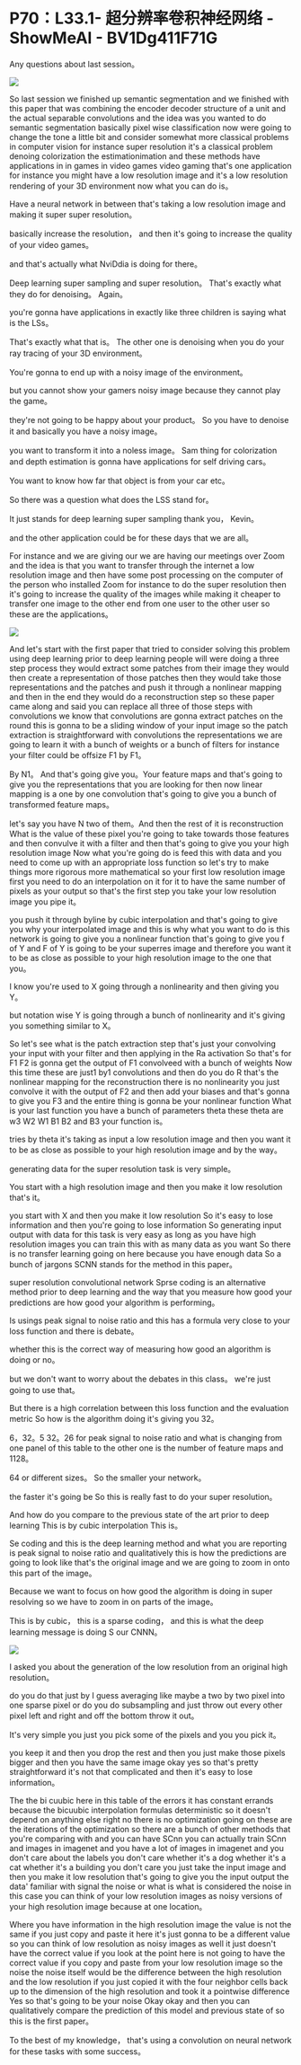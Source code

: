 # P70：L33.1- 超分辨率卷积神经网络 - ShowMeAI - BV1Dg411F71G

Any questions about last session。

![](img/41d8231ff7dd899020cc8066dff2a2e6_1.png)

So last session we finished up semantic segmentation and we finished with this paper that was combining the encoder decoder structure of a unit and the actual separable convolutions and the idea was you wanted to do semantic segmentation basically pixel wise classification now were going to change the tone a little bit and consider somewhat more classical problems in computer vision for instance super resolution it's a classical problem denoing colorization the estimationimation and these methods have applications in in games in video games video gaming that's one application for instance you might have a low resolution image and it's a low resolution rendering of your 3D environment now what you can do is。

Have a neural network in between that's taking a low resolution image and making it super super resolution。

 basically increase the resolution， and then it's going to increase the quality of your video games。

 and that's actually what NviDdia is doing for there。

Deep learning super sampling and super resolution。 That's exactly what they do for denoising。 Again。

 you're gonna have applications in exactly like three children is saying what is the LSs。

 That's exactly what that is。 The other one is denoising when you do your ray tracing of your 3D environment。

 You're gonna to end up with a noisy image of the environment。

 but you cannot show your gamers noisy image because they cannot play the game。

 they're not going to be happy about your product。 So you have to denoise it and basically you have a noisy image。

 you want to transform it into a noless image。 Sam thing for colorization and depth estimation is gonna have applications for self driving cars。

 You want to know how far that object is from your car etc。

 So there was a question what does the LSS stand for。

It just stands for deep learning super sampling thank you， Kevin。

 and the other application could be for these days that we are all。

For instance and we are giving our we are having our meetings over Zoom and the idea is that you want to transfer through the internet a low resolution image and then have some post processing on the computer of the person who installed Zoom for instance to do the super resolution then it's going to increase the quality of the images while making it cheaper to transfer one image to the other end from one user to the other user so these are the applications。



![](img/41d8231ff7dd899020cc8066dff2a2e6_3.png)

And let's start with the first paper that tried to consider solving this problem using deep learning prior to deep learning people will were doing a three step process they would extract some patches from their image they would then create a representation of those patches then they would take those representations and the patches and push it through a nonlinear mapping and then in the end they would do a reconstruction step so these paper came along and said you can replace all three of those steps with convolutions we know that convolutions are gonna extract patches on the round this is gonna to be a sliding window of your input image so the patch extraction is straightforward with convolutions the representations we are going to learn it with a bunch of weights or a bunch of filters for instance your filter could be offsize F1 by F1。

By N1。 And that's going give you。Your feature maps and that's going to give you the representations that you are looking for then now linear mapping is a one by one convolution that's going to give you a bunch of transformed feature maps。

 let's say you have N two of them。And then the rest of it is reconstruction What is the value of these pixel you're going to take towards those features and then convulve it with a filter and then that's going to give you your high resolution image Now what you're going do is feed this with data and you need to come up with an appropriate loss function so let's try to make things more rigorous more mathematical so your first low resolution image first you need to do an interpolation on it for it to have the same number of pixels as your output so that's the first step you take your low resolution image you pipe it。

 you push it through byline by cubic interpolation and that's going to give you why your interpolated image and this is why what you want to do is this network is going to give you a nonlinear function that's going to give you f of Y and F of Y is going to be your superres image and therefore you want it to be as close as possible to your high resolution image to the one that you。

I know you're used to X going through a nonlinearity and then giving you Y。

 but notation wise Y is going through a bunch of nonlinearity and it's giving you something similar to X。

 So let's see what is the patch extraction step that's just your convolving your input with your filter and then applying in the Ra activation So that's for F1 F2 is gonna get the output of F1 convolveed with a bunch of weights Now this time these are just1 by1 convolutions and then do you do R that's the nonlinear mapping for the reconstruction there is no nonlinearity you just convolve it with the output of F2 and then add your biases and that's gonna to give you F3 and the entire thing is gonna be your nonlinear function What is your last function you have a bunch of parameters theta these theta are w3 W2 W1 B1 B2 and B3 your function is。

tries by theta it's taking as input a low resolution image and then you want it to be as close as possible to your high resolution image and by the way。

 generating data for the super resolution task is very simple。

 You start with a high resolution image and then you make it low resolution that's it。

 you start with X and then you make it low resolution So it's easy to lose information and then you're going to lose information So generating input output with data for this task is very easy as long as you have high resolution images you can train this with as many data as you want So there is no transfer learning going on here because you have enough data So a bunch of jargons SCNN stands for the method in this paper。

 super resolution convolutional network Sprse coding is an alternative method prior to deep learning and the way that you measure how good your predictions are how good your algorithm is performing。

Is usings peak signal to noise ratio and this has a formula very close to your loss function and there is debate。

 whether this is the correct way of measuring how good an algorithm is doing or no。

 but we don't want to worry about the debates in this class。 we're just going to use that。

 But there is a high correlation between this loss function and the evaluation metric So how is the algorithm doing it's giving you 32。

6，32。5 32。26 for peak signal to noise ratio and what is changing from one panel of this table to the other one is the number of feature maps and 1128。

64 or different sizes。 So the smaller your network。

 the faster it's going be So this is really fast to do your super resolution。

 And how do you compare to the previous state of the art prior to deep learning This is by cubic interpolation This is。

Se coding and this is the deep learning method and what you are reporting is peak signal to noise ratio and qualitatively this is how the predictions are going to look like that's the original image and we are going to zoom in onto this part of the image。

Because we want to focus on how good the algorithm is doing in super resolving so we have to zoom in on parts of the image。

 This is by cubic， this is a sparse coding， and this is what the deep learning message is doing S our CNNN。



![](img/41d8231ff7dd899020cc8066dff2a2e6_5.png)

I asked you about the generation of the low resolution from an original high resolution。

 do you do that just by I guess averaging like maybe a two by two pixel into one sparse pixel or do you do subsampling and just throw out every other pixel left and right and off the bottom throw it out。

It's very simple you just you pick some of the pixels and you you pick it。

 you keep it and then you drop the rest and then you just make those pixels bigger and then you have the same image okay yes so that's pretty straightforward it's not that complicated and then it's easy to lose information。

The the bi cuubic here in this table of the errors it has constant errands because the bicuubic interpolation formulas deterministic so it doesn't depend on anything else right no there is no optimization going on these are the iterations of the optimization so there are a bunch of other methods that you're comparing with and you can have SCnn you can actually train SCnn and images in imagenet and you have a lot of images in imagenet and you don't care about the labels you don't care whether it's a dog whether it's a cat whether it's a building you don't care you just take the input image and then you make it low resolution that's going to give you the input output the data' familiar with signal the noise or what is what is considered the noise in this case you can think of your low resolution images as noisy versions of your high resolution image because at one location。

Where you have information in the high resolution image the value is not the same if you just copy and paste it here it's just gonna to be a different value so you can think of low resolution as noisy images as well it just doesn't have the correct value if you look at the point here is not going to have the correct value if you copy and paste from your low resolution image so the noise the noise itself would be the difference between the high resolution and the low resolution if you just copied it with the four neighbor cells back up to the dimension of the high resolution and took it a pointwise difference Yes so that's going to be your noise Okay okay and then you can qualitatively compare the prediction of this model and previous state of so this is the first paper。

To the best of my knowledge， that's using a convolution on neural network for these tasks with some success。

